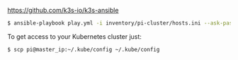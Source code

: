 https://github.com/k3s-io/k3s-ansible

```bash
$ ansible-playbook play.yml -i inventory/pi-cluster/hosts.ini --ask-pass
```

To get access to your Kubernetes cluster just:

```bash
$ scp pi@master_ip:~/.kube/config ~/.kube/config
```